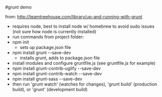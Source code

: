#grunt demo

from: http://teamtreehouse.com/library/up-and-running-with-grunt

- requires node, best to install node w/ homebrew to avoid sudo issues (not sure how node is currently installed)
- run commands from project folder:
- npm init
    - sets up package.json file
- npm install grunt --save-dev
    - installs grunt, adds to package.json file
- install modules and configure gruntfile.js (see gruntfile.js for example)
- npm install grunt-contrib-uglify --save-dev
- npm install grunt-contrib-watch --save-dev
- npm install grunt-sass --save-dev
- then run 'grunt watch' (watches for changes), 'grunt build' (production build), or 'grunt' (development build)